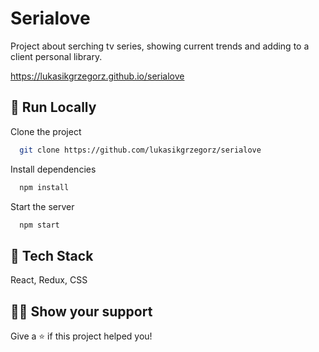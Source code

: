 #  Serialove

Project about serching tv series, showing current trends and adding
to a client personal library.

https://lukasikgrzegorz.github.io/serialove


## 🚀 Run Locally

Clone the project

```bash
  git clone https://github.com/lukasikgrzegorz/serialove
```

Install dependencies

```bash
  npm install
```

Start the server

```bash
  npm start
```


## 📝 Tech Stack

React, Redux, CSS


## 👨‍🚀 Show your support
Give a ⭐️ if this project helped you!


